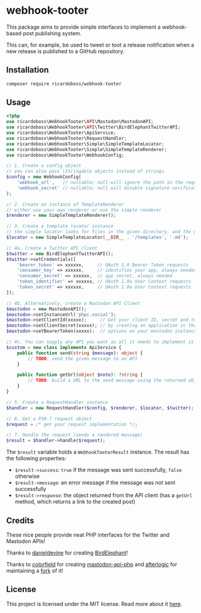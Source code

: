 # webhook-tooter

This package aims to provide simple interfaces to implement a webhook-based post publishing system.

This can, for example, be used to tweet or toot a release notification when a new release is published to a GitHub
repository.

## Installation

```bash
composer require ricardoboss/webhook-tooter
```

## Usage

```php
<?php
use ricardoboss\WebhookTooter\API\Mastodon\MastodonAPI;
use ricardoboss\WebhookTooter\API\Twitter\BirdElephantTwitterAPI;
use ricardoboss\WebhookTooter\ApiService;
use ricardoboss\WebhookTooter\RequestHandler;
use ricardoboss\WebhookTooter\Simple\SimpleTemplateLocator;
use ricardoboss\WebhookTooter\Simple\SimpleTemplateRenderer;
use ricardoboss\WebhookTooter\WebhookConfig;

// 1. Create a config object
// you can also pass \Stringable objects instead of strings
$config = new WebhookConfig(
    'webhook_url',   // nullable; null will ignore the path in the request
    'webhook_secret' // nullable; null will disable signature verification
);

// 2. Create an instance of TemplateRenderer
// either use your own renderer or use the simple renderer
$renderer = new SimpleTemplateRenderer();

// 3. Create a template locator instance
// the simple locator looks for files in the given directory, and the given extension (name is passed to the getMatchingTemplate method)
$locator = new SimpleTemplateLocator(__DIR__ . '/templates', '.md');

// 4a. Create a Twitter API client
$twitter = new BirdElephantTwitterAPI();
$twitter->setCredentials([
    'bearer_token' => xxxxxx,     // OAuth 2.0 Bearer Token requests
    'consumer_key' => xxxxxx,     // identifies your app, always needed
    'consumer_secret' => xxxxxx,  // app secret, always needed
    'token_identifier' => xxxxxx, // OAuth 1.0a User Context requests
    'token_secret' => xxxxxx,     // OAuth 1.0a User Context requests
]);

// 4b. Alternatively, create a Mastodon API Client
$mastodon = new MastodonAPI();
$mastodon->setInstanceUrl('phpc.social');
$mastodon->setClientId(xxxxx);     // Get your client ID, secret and token
$mastodon->setClientSecret(xxxxx); // by creating an application in the developer
$mastodon->setBearerToken(xxxxx);  // options on your mastodon instance.

// 4c. You can supply any API you want as all it needs to implement is the ApiService interface
$custom = new class implements ApiService {
    public function send(string $message): object {
        // TODO: send the given message to an API
    }

    public function getUrl(object $note): ?string {
        // TODO: build a URL to the send message using the returned object
    }
}

// 5. Create a RequestHandler instance
$handler = new RequestHandler($config, $renderer, $locator, $twitter);

// 6. Get a PSR-7 request object
$request = /* get your request implementation */;

// 7. Handle the request (sends a rendered message)
$result = $handler->handle($request);
```

The `$result` variable holds a `WebhookTooterResult` instance.
The result has the following properties:

- `$result->success`: `true` if the message was sent successfully, `false` otherwise
- `$result->message`: an error message if the message was not sent successfully
- `$result->response`: the object returned from the API client (has a `getUrl` method, which returns a link to the
  created post)

## Credits

These nice people provide neat PHP interfaces for the Twitter and Mastodon APIs!

Thanks to [danieldevine](https://github.com/danieldevine) for
creating [BirdElephant](https://github.com/danieldevine/bird-elephant)!

Thanks to [colorfield](https://github.com/colorfield) for
creating [mastodon-api-php](https://github.com/colorfield/mastodon-api-php)
and [afterlogic](https://github.com/afterlogic) for maintaining a [fork](https://github.com/afterlogic/mastodon-api-php)
of it!

## License

This project is licensed under the MIT license. Read more about it [here](./LICENSE).
